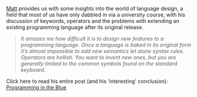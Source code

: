 [Matt](http://blogs.msdn.com/mattwar) provides us with some insights into the world of language design, a field that most of us have only dabbled in via a university course, with his discussion of keywords, operators and the problems with extending an existing programming language after its original release. 

> _It amazes me how difficult it is to design new features to a programming language. Once a language is baked in its original form it’s almost impossible to add new semantics let alone syntax rules. Operators are hellish. You want to invent new ones, but you are generally limited to the common symbols found on the standard keyboard._

Click here to read his entire post (and his &#8216;interesting' conclusion): [Programming in the Blue](http://blogs.msdn.com/mattwar/archive/2004/03/08/86354.aspx)
